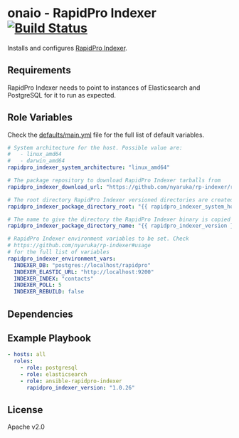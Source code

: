onaio - RapidPro Indexer [![Build Status](https://travis-ci.org/onaio/ansible-rapidpro-indexer.svg?branch=master)](https://travis-ci.org/onaio/ansible-rapidpro-indexer)
=========

Installs and configures [RapidPro Indexer](https://github.com/nyaruka/rp-indexer).

Requirements
------------

RapidPro Indexer needs to point to instances of Elasticsearch and PostgreSQL for it to run as expected.

Role Variables
--------------
Check the [defaults/main.yml](./defaults/main.yml) file for the full list of default variables.

```yml
# System architecture for the host. Possible value are:
#   - linux_amd64
#   - darwin_amd64
rapidpro_indexer_system_architecture: "linux_amd64"

# The package repository to download RapidPro Indexer tarballs from
rapidpro_indexer_download_url: "https://github.com/nyaruka/rp-indexer/releases/download/v{{ rapidpro_indexer_version }}/rp-indexer_{{ rapidpro_indexer_version }}_{{ rapidpro_indexer_system_architecture }}.tar.gz"

# The root directory RapidPro Indexer versioned directories are created
rapidpro_indexer_package_directory_root: "{{ rapidpro_indexer_system_home }}/app-versioned"

# The name to give the directory the RapidPro Indexer binary is copied to
rapidpro_indexer_package_directory_name: "{{ rapidpro_indexer_version }}"

# RapidPro Indexer environment variables to be set. Check
# https://github.com/nyaruka/rp-indexer#usage
# for the full list of variables
rapidpro_indexer_environment_vars:
  INDEXER_DB: "postgres://localhost/rapidpro"
  INDEXER_ELASTIC_URL: "http://localhost:9200"
  INDEXER_INDEX: "contacts"
  INDEXER_POLL: 5
  INDEXER_REBUILD: false
```

Dependencies
------------

Example Playbook
----------------

```yml
- hosts: all
  roles:
    - role: postgresql
    - role: elasticsearch
    - role: ansible-rapidpro-indexer
      rapidpro_indexer_version: "1.0.26"
```

License
-------

Apache v2.0
